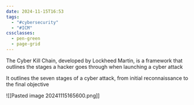 ```yaml
---
date: 2024-11-15T16:53
tags:
  - "#cybersecurity"
  - "#ICM"
cssclasses:
  - pen-green
  - page-grid
---
```

The Cyber Kill Chain, developed by Lockheed Martin, is a framework that outlines the stages a hacker goes through when launching a cyber attack

It outlines the seven stages of a cyber attack, from initial reconnaissance to the final objective

![[Pasted image 20241115165600.png]]